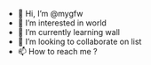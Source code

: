 - 👋 Hi, I’m @mygfw
- 👀 I’m interested in world
- 🌱 I’m currently learning wall
- 💞️ I’m looking to collaborate on list
- 📫 How to reach me ?

<!---
mygfw/mygfw is a ✨ special ✨ repository because its `README.md` (this file) appears on your GitHub profile.
You can click the Preview link to take a look at your changes.
--->

